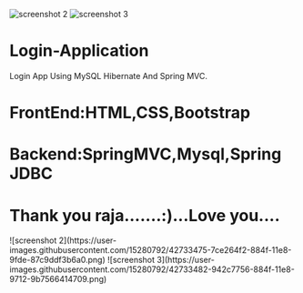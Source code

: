 ![screenshot 2](https://user-images.githubusercontent.com/15280792/42733475-7ce264f2-884f-11e8-9fde-87c9ddf3b6a0.png)
![screenshot 3](https://user-images.githubusercontent.com/15280792/42733482-942c7756-884f-11e8-9712-9b7566414709.png)




# Login-Application
Login App Using MySQL Hibernate And Spring MVC.
<h1><p>
FrontEnd:HTML,CSS,Bootstrap<p>
</h1>
<h1><p>
Backend:SpringMVC,Mysql,Spring JDBC<p>
</h1>
<h1>Thank you raja.......:)...Love you....</h1>
![screenshot 2](https://user-images.githubusercontent.com/15280792/42733475-7ce264f2-884f-11e8-9fde-87c9ddf3b6a0.png)
![screenshot 3](https://user-images.githubusercontent.com/15280792/42733482-942c7756-884f-11e8-9712-9b7566414709.png)
